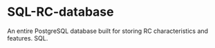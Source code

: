 # SQL-RC-database
 An entire PostgreSQL database built for storing RC characteristics and features.  SQL.
